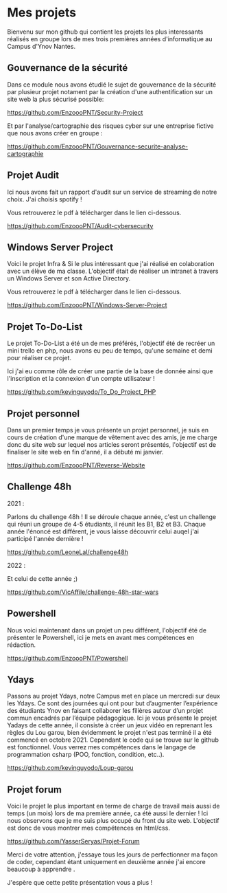 # Mes projets

Bienvenu sur mon github qui contient les projets les plus interessants réalisés en groupe lors de mes trois premières années d'informatique au Campus d'Ynov Nantes.

## Gouvernance de la sécurité

Dans ce module nous avons étudié le sujet de gouvernance de la sécurité par plusieur projet notament par la création d'une authentification sur un site web la plus sécurisé possible:

https://github.com/EnzoooPNT/Security-Project

Et par l'analyse/cartographie des risques cyber sur une entreprise fictive que nous avons créer en groupe : 

https://github.com/EnzoooPNT/Gouvernance-securite-analyse-cartographie

## Projet Audit

Ici nous avons fait un rapport d'audit sur un service de streaming de notre choix. J'ai choisis spotify !

Vous retrouverez le pdf à télécharger dans le lien ci-dessous.

https://github.com/EnzoooPNT/Audit-cybersecurity

## Windows Server Project

Voici le projet Infra & Si le plus intéressant que j'ai réalisé en colaboration avec un élève de ma classe. L'objectif était de réaliser un intranet à travers un Windows Server et son Active Directory.

Vous retrouverez le pdf à télécharger dans le lien ci-dessous.

https://github.com/EnzoooPNT/Windows-Server-Project

## Projet To-Do-List

Le projet To-Do-List a été un de mes préférés, l'objectif été de recréer un mini trello en php, nous avons eu peu de temps, qu'une semaine et demi pour réaliser ce projet.

Ici j'ai eu comme rôle de créer une partie de la base de donnée ainsi que l'inscription et la connexion d'un compte utilisateur !

https://github.com/kevinguyodo/To_Do_Project_PHP

## Projet personnel

Dans un premier temps je vous présente un projet personnel, je suis en cours de création d'une marque de vêtement avec des amis, je me charge donc du site web sur lequel nos articles seront présentés, l'objectif est de finaliser le site web en fin d'anné, il a débuté mi janvier.

https://github.com/EnzoooPNT/Reverse-Website

## Challenge 48h

2021 : 

Parlons du challenge 48h ! Il se déroule chaque année, c'est un challenge qui réuni un groupe de 4-5 étudiants, il réunit les B1, B2 et B3. Chaque année l'énoncé est différent, je vous laisse découvrir celui auqel j'ai participé l'année dernière !

https://github.com/LeoneLal/challenge48h

2022 : 

Et celui de cette année ;)

https://github.com/VicAffile/challenge-48h-star-wars

## Powershell

Nous voici maintenant dans un projet un peu différent, l'objectif été de présenter le Powershell, ici je mets en avant mes compétences en rédaction.

https://github.com/EnzoooPNT/Powershell

## Ydays 

Passons au projet Ydays, notre Campus met en place un mercredi sur deux les Ydays. Ce sont des journées qui ont pour but d’augmenter l’expérience des étudiants Ynov en faisant collaborer les filières autour d’un projet commun encadrés par l’équipe pédagogique.
Ici je vous présente le projet Yadays de cette année, il consiste à créer un jeux vidéo en reprenant les règles du Lou garou, bien évidemment le projet n'est pas terminé il a été commencé en octobre 2021. Cependant le code qui se trouve sur le github est fonctionnel. Vous verrez mes compétences dans le langage de programmation csharp (POO, fonction, condition, etc..).

https://github.com/kevinguyodo/Loup-garou

## Projet forum

Voici le projet le plus important en terme de charge de travail mais aussi de temps (un mois) lors de ma première année, ca été aussi le dernier !
Ici nous observons que je me suis plus occupé du front du site web. L'objectif est donc de vous montrer mes compétences en html/css.

https://github.com/YasserSeryas/Projet-Forum

Merci de votre attention, j'essaye tous les jours de perfectionner ma façon de coder, cependant étant uniquement en deuxième année j'ai encore beaucoup à apprendre .

J'espère que cette petite présentation vous a plus ! 
